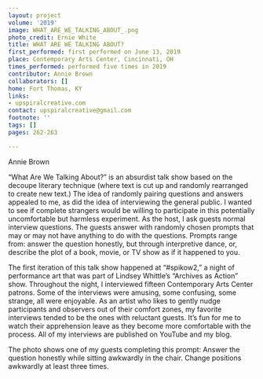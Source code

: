 ```yaml
---
layout: project
volume: '2019'
image: WHAT_ARE_WE_TALKING_ABOUT_.png
photo_credit: Ernie White
title: WHAT ARE WE TALKING ABOUT?
first_performed: first performed on June 13, 2019
place: Contemporary Arts Center, Cincinnati, OH
times_performed: performed five times in 2019
contributor: Annie Brown
collaborators: []
home: Fort Thomas, KY
links:
- upspiralcreative.com
contact: upspiralcreative@gmail.com
footnote: ''
tags: []
pages: 262-263

---
```


Annie Brown

“What Are We Talking About?” is an absurdist talk show based on the decoupe literary technique (where text is cut up and randomly rearranged to create new text.) The idea of randomly pairing questions and answers appealed to me, as did the idea of interviewing the general public. I wanted to see if complete strangers would be willing to participate in this potentially uncomfortable but harmless experiment. As the host, I ask guests normal interview questions. The guests answer with randomly chosen prompts that may or may not have anything to do with the questions. Prompts range from: answer the question honestly, but through interpretive dance, or, describe the plot of a book, movie, or TV show as if it happened to you.

The first iteration of this talk show happened at “#spikow2,” a night of performance art that was part of Lindsey Whittle’s “Archives as Action” show. Throughout the night, I interviewed fifteen Contemporary Arts Center patrons. Some of the interviews were amusing, some confusing, some strange, all were enjoyable. As an artist who likes to gently nudge participants and observers out of their comfort zones, my favorite interviews tended to be the ones with reluctant guests. It’s fun for me to watch their apprehension leave as they become more comfortable with the process. All of my interviews are published on YouTube and my blog.

The photo shows one of my guests completing this prompt: Answer the question honestly while sitting awkwardly in the chair. Change positions awkwardly at least three times.
